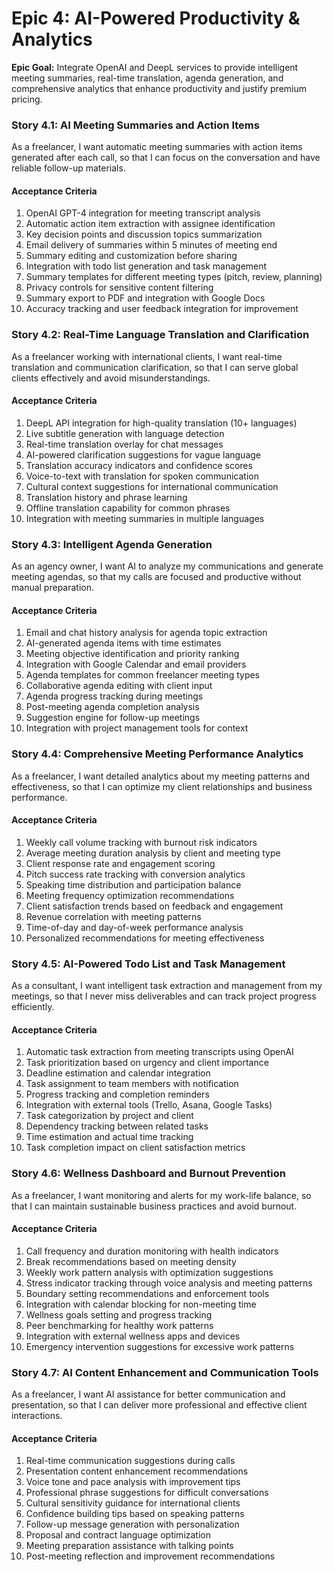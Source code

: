 # Epic 4: AI-Powered Productivity & Analytics

**Epic Goal:** Integrate OpenAI and DeepL services to provide intelligent meeting summaries, real-time translation, agenda generation, and comprehensive analytics that enhance productivity and justify premium pricing.

### Story 4.1: AI Meeting Summaries and Action Items
As a freelancer,
I want automatic meeting summaries with action items generated after each call,
so that I can focus on the conversation and have reliable follow-up materials.

#### Acceptance Criteria
1. OpenAI GPT-4 integration for meeting transcript analysis
2. Automatic action item extraction with assignee identification
3. Key decision points and discussion topics summarization
4. Email delivery of summaries within 5 minutes of meeting end
5. Summary editing and customization before sharing
6. Integration with todo list generation and task management
7. Summary templates for different meeting types (pitch, review, planning)
8. Privacy controls for sensitive content filtering
9. Summary export to PDF and integration with Google Docs
10. Accuracy tracking and user feedback integration for improvement

### Story 4.2: Real-Time Language Translation and Clarification
As a freelancer working with international clients,
I want real-time translation and communication clarification,
so that I can serve global clients effectively and avoid misunderstandings.

#### Acceptance Criteria
1. DeepL API integration for high-quality translation (10+ languages)
2. Live subtitle generation with language detection
3. Real-time translation overlay for chat messages
4. AI-powered clarification suggestions for vague language
5. Translation accuracy indicators and confidence scores
6. Voice-to-text with translation for spoken communication
7. Cultural context suggestions for international communication
8. Translation history and phrase learning
9. Offline translation capability for common phrases
10. Integration with meeting summaries in multiple languages

### Story 4.3: Intelligent Agenda Generation
As an agency owner,
I want AI to analyze my communications and generate meeting agendas,
so that my calls are focused and productive without manual preparation.

#### Acceptance Criteria
1. Email and chat history analysis for agenda topic extraction
2. AI-generated agenda items with time estimates
3. Meeting objective identification and priority ranking
4. Integration with Google Calendar and email providers
5. Agenda templates for common freelancer meeting types
6. Collaborative agenda editing with client input
7. Agenda progress tracking during meetings
8. Post-meeting agenda completion analysis
9. Suggestion engine for follow-up meetings
10. Integration with project management tools for context

### Story 4.4: Comprehensive Meeting Performance Analytics
As a freelancer,
I want detailed analytics about my meeting patterns and effectiveness,
so that I can optimize my client relationships and business performance.

#### Acceptance Criteria
1. Weekly call volume tracking with burnout risk indicators
2. Average meeting duration analysis by client and meeting type
3. Client response rate and engagement scoring
4. Pitch success rate tracking with conversion analytics
5. Speaking time distribution and participation balance
6. Meeting frequency optimization recommendations
7. Client satisfaction trends based on feedback and engagement
8. Revenue correlation with meeting patterns
9. Time-of-day and day-of-week performance analysis
10. Personalized recommendations for meeting effectiveness

### Story 4.5: AI-Powered Todo List and Task Management
As a consultant,
I want intelligent task extraction and management from my meetings,
so that I never miss deliverables and can track project progress efficiently.

#### Acceptance Criteria
1. Automatic task extraction from meeting transcripts using OpenAI
2. Task prioritization based on urgency and client importance
3. Deadline estimation and calendar integration
4. Task assignment to team members with notification
5. Progress tracking and completion reminders
6. Integration with external tools (Trello, Asana, Google Tasks)
7. Task categorization by project and client
8. Dependency tracking between related tasks
9. Time estimation and actual time tracking
10. Task completion impact on client satisfaction metrics

### Story 4.6: Wellness Dashboard and Burnout Prevention
As a freelancer,
I want monitoring and alerts for my work-life balance,
so that I can maintain sustainable business practices and avoid burnout.

#### Acceptance Criteria
1. Call frequency and duration monitoring with health indicators
2. Break recommendations based on meeting density
3. Weekly work pattern analysis with optimization suggestions
4. Stress indicator tracking through voice analysis and meeting patterns
5. Boundary setting recommendations and enforcement tools
6. Integration with calendar blocking for non-meeting time
7. Wellness goals setting and progress tracking
8. Peer benchmarking for healthy work patterns
9. Integration with external wellness apps and devices
10. Emergency intervention suggestions for excessive work patterns

### Story 4.7: AI Content Enhancement and Communication Tools
As a freelancer,
I want AI assistance for better communication and presentation,
so that I can deliver more professional and effective client interactions.

#### Acceptance Criteria
1. Real-time communication suggestions during calls
2. Presentation content enhancement recommendations
3. Voice tone and pace analysis with improvement tips
4. Professional phrase suggestions for difficult conversations
5. Cultural sensitivity guidance for international clients
6. Confidence building tips based on speaking patterns
7. Follow-up message generation with personalization
8. Proposal and contract language optimization
9. Meeting preparation assistance with talking points
10. Post-meeting reflection and improvement recommendations
